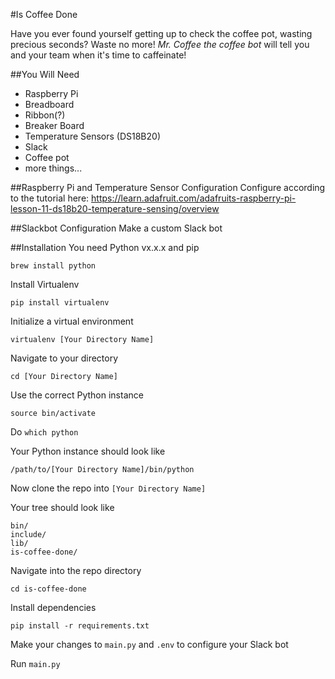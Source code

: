 #Is Coffee Done

Have you ever found yourself getting up to check the coffee pot, wasting precious seconds? Waste no more! *Mr. Coffee the coffee bot* will tell you and your team when it's time to caffeinate!

##You Will Need
 - Raspberry Pi
 - Breadboard
 - Ribbon(?)
 - Breaker Board
 - Temperature Sensors (DS18B20)
 - Slack
 - Coffee pot
 - more things...

##Raspberry Pi and Temperature Sensor Configuration
Configure according to the tutorial here: https://learn.adafruit.com/adafruits-raspberry-pi-lesson-11-ds18b20-temperature-sensing/overview

##Slackbot Configuration
Make a custom Slack bot

##Installation
You need Python vx.x.x and pip

`brew install python`

Install Virtualenv

`pip install virtualenv`

Initialize a virtual environment

`virtualenv [Your Directory Name]`

Navigate to your directory

`cd [Your Directory Name]`

Use the correct Python instance

`source bin/activate`

Do `which python`

Your Python instance should look like

`/path/to/[Your Directory Name]/bin/python`

Now clone the repo into `[Your Directory Name]`

Your tree should look like

```
bin/
include/
lib/
is-coffee-done/
```

Navigate into the repo directory

`cd is-coffee-done`

Install dependencies

`pip install -r requirements.txt `

Make your changes to `main.py` and `.env` to configure your Slack bot

Run `main.py`
